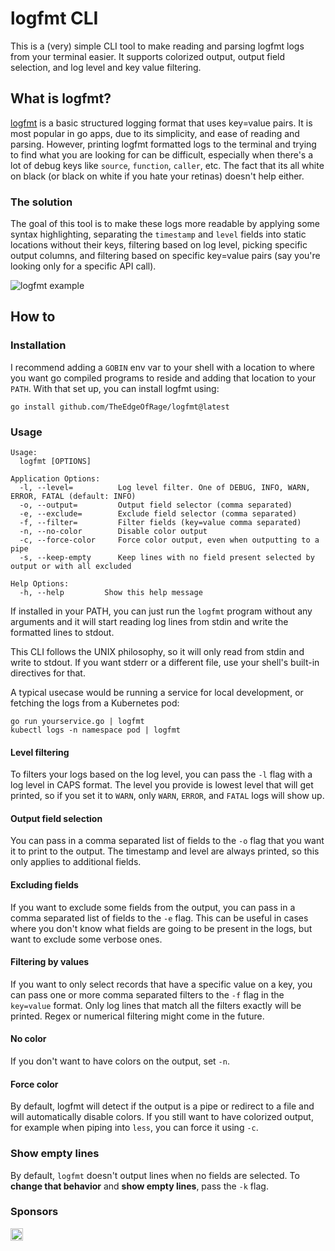 # logfmt CLI

This is a (very) simple CLI tool to make reading and parsing logfmt logs from your terminal easier.
It supports colorized output, output field selection, and log level and key value filtering.

## What is logfmt?

[logfmt](https://www.brandur.org/logfmt) is a basic structured logging format that uses key=value pairs. It is
most popular in go apps, due to its simplicity, and ease of reading and parsing. However, printing logfmt
formatted logs to the terminal and trying to find what you are looking for can be difficult, especially when there's a
lot of debug keys like `source`, `function`, `caller`, etc. The fact that its all white on black (or black on white if
you hate your retinas) doesn't help either.

### The solution

The goal of this tool is to make these logs more readable by applying some syntax highlighting, separating the
`timestamp` and `level` fields into static locations without their keys, filtering based on log level, picking specific
output columns, and filtering based on specific key=value pairs (say you're looking only for a specific API call).

![logfmt example](https://pyazo.com/3fd63738-3d4f-45d8-b749-f3cfb8b32cee.png)

## How to

### Installation

I recommend adding a `GOBIN` env var to your shell with a location to where you want go compiled programs to reside
and adding that location to your `PATH`. With that set up, you can install logfmt using:

```
go install github.com/TheEdgeOfRage/logfmt@latest
```

### Usage

```
Usage:
  logfmt [OPTIONS]

Application Options:
  -l, --level=          Log level filter. One of DEBUG, INFO, WARN, ERROR, FATAL (default: INFO)
  -o, --output=         Output field selector (comma separated)
  -e, --exclude=        Exclude field selector (comma separated)
  -f, --filter=         Filter fields (key=value comma separated)
  -n, --no-color        Disable color output
  -c, --force-color     Force color output, even when outputting to a pipe
  -s, --keep-empty      Keep lines with no field present selected by output or with all excluded

Help Options:
  -h, --help         Show this help message
```

If installed in your PATH, you can just run the `logfmt` program without any arguments and it will start reading log
lines from stdin and write the formatted lines to stdout.

This CLI follows the UNIX philosophy, so it will only read from stdin and write to stdout. If you want stderr or a different
file, use your shell's built-in directives for that.

A typical usecase would be running a service for local development, or fetching the logs from a Kubernetes pod:

```
go run yourservice.go | logfmt
kubectl logs -n namespace pod | logfmt
```

#### Level filtering

To filters your logs based on the log level, you can pass the `-l` flag with a log level in CAPS format. The level you
provide is lowest level that will get printed, so if you set it to `WARN`, only `WARN`, `ERROR`, and `FATAL` logs will
show up.

#### Output field selection

You can pass in a comma separated list of fields to the `-o` flag that you want it to print to the output. The timestamp
and level are always printed, so this only applies to additional fields.

#### Excluding fields

If you want to exclude some fields from the output, you can pass in a comma separated list of fields to the `-e` flag.
This can be useful in cases where you don't know what fields are going to be present in the logs, but want to exclude
some verbose ones.

#### Filtering by values

If you want to only select records that have a specific value on a key, you can pass one or more comma separated filters
to the `-f` flag in the `key=value` format. Only log lines that match all the filters exactly will be printed. Regex or
numerical filtering might come in the future.

#### No color

If you don't want to have colors on the output, set `-n`.

#### Force color

By default, logfmt will detect if the output is a pipe or redirect to a file and will automatically disable colors. If
you still want to have colorized output, for example when piping into `less`, you can force it using `-c`.

### Show empty lines 

By default, `logfmt` doesn't output lines when no fields are selected. To **change that behavior** and **show empty lines**, pass the `-k` flag.

### Sponsors

[<img src="https://api.gitsponsors.com/api/badge/img?id=762009335" height="20">](https://api.gitsponsors.com/api/badge/link?p=TiQmn6g+rUCXsoHQ8LFH5o8rqe9cxSSV1UZnSww4OkaDaJwHRhmTbYpBG0WBftpmMe5A5Aif6rgCVUEeEfnxWpK5ULZXvtMffXQpi9I2mYk6IbcR6o6oZiIYa/QEVs8yS1LL/QbJNNCpjnSXNbKSV5+dDMAZHmI5DRTAclaG4NI=)
